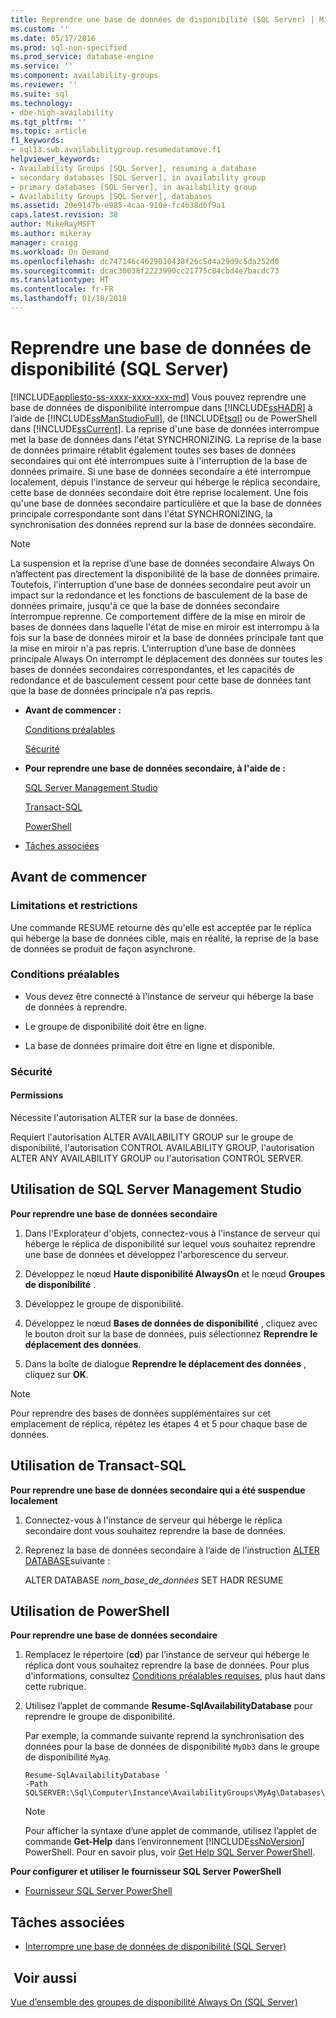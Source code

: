 ```yaml
---
title: Reprendre une base de données de disponibilité (SQL Server) | Microsoft Docs
ms.custom: ''
ms.date: 05/17/2016
ms.prod: sql-non-specified
ms.prod_service: database-engine
ms.service: ''
ms.component: availability-groups
ms.reviewer: ''
ms.suite: sql
ms.technology:
- dbe-high-availability
ms.tgt_pltfrm: ''
ms.topic: article
f1_keywords:
- sql13.swb.availabilitygroup.resumedatamove.f1
helpviewer_keywords:
- Availability Groups [SQL Server], resuming a database
- secondary databases [SQL Server], in availability group
- primary databases [SQL Server], in availability group
- Availability Groups [SQL Server], databases
ms.assetid: 20e9147b-e985-4caa-910e-fc4b38dbf9a1
caps.latest.revision: 38
author: MikeRayMSFT
ms.author: mikeray
manager: craigg
ms.workload: On Demand
ms.openlocfilehash: dc747146c4629010438f26c5d4a29d9c5da252d0
ms.sourcegitcommit: dcac30038f2223990cc21775c84cbd4e7bacdc73
ms.translationtype: HT
ms.contentlocale: fr-FR
ms.lasthandoff: 01/18/2018
---
```

# <a name="resume-an-availability-database-sql-server"></a>Reprendre une base de données de disponibilité (SQL Server)
[!INCLUDE[appliesto-ss-xxxx-xxxx-xxx-md](../../../includes/appliesto-ss-xxxx-xxxx-xxx-md.md)] Vous pouvez reprendre une base de données de disponibilité interrompue dans [!INCLUDE[ssHADR](../../../includes/sshadr-md.md)] à l’aide de [!INCLUDE[ssManStudioFull](../../../includes/ssmanstudiofull-md.md)], de [!INCLUDE[tsql](../../../includes/tsql-md.md)] ou de PowerShell dans [!INCLUDE[ssCurrent](../../../includes/sscurrent-md.md)]. La reprise d'une base de données interrompue met la base de données dans l'état SYNCHRONIZING. La reprise de la base de données primaire rétablit également toutes ses bases de données secondaires qui ont été interrompues suite à l'interruption de la base de données primaire. Si une base de données secondaire a été interrompue localement, depuis l'instance de serveur qui héberge le réplica secondaire, cette base de données secondaire doit être reprise localement. Une fois qu'une base de données secondaire particulière et que la base de données principale correspondante sont dans l'état SYNCHRONIZING, la synchronisation des données reprend sur la base de données secondaire.  
  
> [!NOTE]  
>  La suspension et la reprise d’une base de données secondaire Always On n’affectent pas directement la disponibilité de la base de données primaire. Toutefois, l'interruption d'une base de données secondaire peut avoir un impact sur la redondance et les fonctions de basculement de la base de données primaire, jusqu'à ce que la base de données secondaire interrompue reprenne. Ce comportement diffère de la mise en miroir de bases de données dans laquelle l'état de mise en miroir est interrompu à la fois sur la base de données miroir et la base de données principale tant que la mise en miroir n'a pas repris. L’interruption d’une base de données principale Always On interrompt le déplacement des données sur toutes les bases de données secondaires correspondantes, et les capacités de redondance et de basculement cessent pour cette base de données tant que la base de données principale n’a pas repris.  
  
-   **Avant de commencer :**  
  
     [Conditions préalables](#Prerequisites)  
  
     [Sécurité](#Security)  
  
-   **Pour reprendre une base de données secondaire, à l'aide de :**  
  
     [SQL Server Management Studio](#SSMSProcedure)  
  
     [Transact-SQL](#TsqlProcedure)  
  
     [PowerShell](#PowerShellProcedure)  
  
-   [Tâches associées](#RelatedTasks)  
  
##  <a name="BeforeYouBegin"></a> Avant de commencer  
  
### <a name="limitations-and-restrictions"></a>Limitations et restrictions  
 Une commande RESUME retourne dès qu'elle est acceptée par le réplica qui héberge la base de données cible, mais en réalité, la reprise de la base de données se produit de façon asynchrone.  
  
###  <a name="Prerequisites"></a> Conditions préalables  
  
-   Vous devez être connecté à l'instance de serveur qui héberge la base de données à reprendre.  
  
-   Le groupe de disponibilité doit être en ligne.  
  
-   La base de données primaire doit être en ligne et disponible.  
  
###  <a name="Security"></a> Sécurité  
  
####  <a name="Permissions"></a> Permissions  
 Nécessite l'autorisation ALTER sur la base de données.  
  
 Requiert l'autorisation ALTER AVAILABILITY GROUP sur le groupe de disponibilité, l'autorisation CONTROL AVAILABILITY GROUP, l'autorisation ALTER ANY AVAILABILITY GROUP ou l'autorisation CONTROL SERVER.  
  
##  <a name="SSMSProcedure"></a> Utilisation de SQL Server Management Studio  
 **Pour reprendre une base de données secondaire**  
  
1.  Dans l'Explorateur d'objets, connectez-vous à l'instance de serveur qui héberge le réplica de disponibilité sur lequel vous souhaitez reprendre une base de données et développez l'arborescence du serveur.  
  
2.  Développez le nœud **Haute disponibilité AlwaysOn** et le nœud **Groupes de disponibilité** .  
  
3.  Développez le groupe de disponibilité.  
  
4.  Développez le nœud **Bases de données de disponibilité** , cliquez avec le bouton droit sur la base de données, puis sélectionnez **Reprendre le déplacement des données**.  
  
5.  Dans la boîte de dialogue **Reprendre le déplacement des données** , cliquez sur **OK**.  
  
> [!NOTE]  
>  Pour reprendre des bases de données supplémentaires sur cet emplacement de réplica, répétez les étapes 4 et 5 pour chaque base de données.  
  
##  <a name="TsqlProcedure"></a> Utilisation de Transact-SQL  
 **Pour reprendre une base de données secondaire qui a été suspendue localement**  
  
1.  Connectez-vous à l'instance de serveur qui héberge le réplica secondaire dont vous souhaitez reprendre la base de données.  
  
2.  Reprenez la base de données secondaire à l’aide de l’instruction [ALTER DATABASE](../../../t-sql/statements/alter-database-transact-sql-set-hadr.md)suivante :  
  
     ALTER DATABASE *nom_base_de_données* SET HADR RESUME  
  
##  <a name="PowerShellProcedure"></a> Utilisation de PowerShell  
 **Pour reprendre une base de données secondaire**  
  
1.  Remplacez le répertoire (**cd**) par l’instance de serveur qui héberge le réplica dont vous souhaitez reprendre la base de données. Pour plus d'informations, consultez [Conditions préalables requises](#Prerequisites), plus haut dans cette rubrique.  
  
2.  Utilisez l’applet de commande **Resume-SqlAvailabilityDatabase** pour reprendre le groupe de disponibilité.  
  
     Par exemple, la commande suivante reprend la synchronisation des données pour la base de données de disponibilité `MyDb3` dans le groupe de disponibilité `MyAg`.  
  
    ```  
    Resume-SqlAvailabilityDatabase `   
    -Path SQLSERVER:\Sql\Computer\Instance\AvailabilityGroups\MyAg\Databases\MyDb3  
    ```  
  
    > [!NOTE]  
    >  Pour afficher la syntaxe d’une applet de commande, utilisez l’applet de commande **Get-Help** dans l’environnement [!INCLUDE[ssNoVersion](../../../includes/ssnoversion-md.md)] PowerShell. Pour en savoir plus, voir [Get Help SQL Server PowerShell](../../../relational-databases/scripting/get-help-sql-server-powershell.md).  
  
 **Pour configurer et utiliser le fournisseur SQL Server PowerShell**  
  
-   [Fournisseur SQL Server PowerShell](../../../relational-databases/scripting/sql-server-powershell-provider.md)  
  
##  <a name="RelatedTasks"></a> Tâches associées  
  
-   [Interrompre une base de données de disponibilité &#40;SQL Server&#41;](../../../database-engine/availability-groups/windows/suspend-an-availability-database-sql-server.md)  
  
## <a name="see-also"></a> Voir aussi  
 [Vue d’ensemble des groupes de disponibilité Always On &#40;SQL Server&#41;](../../../database-engine/availability-groups/windows/overview-of-always-on-availability-groups-sql-server.md)  
  
  
